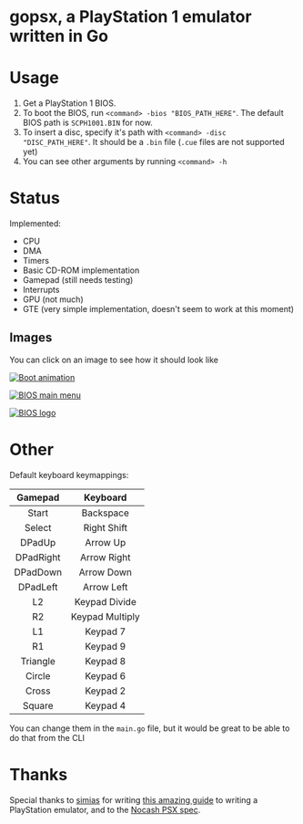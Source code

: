 # gopsx, a PlayStation 1 emulator written in Go

# Usage

1. Get a PlayStation 1 BIOS.
2. To boot the BIOS, run `<command> -bios "BIOS_PATH_HERE"`. The default BIOS path is `SCPH1001.BIN` for now.
3. To insert a disc, specify it's path with `<command> -disc "DISC_PATH_HERE"`. It should be a `.bin` file (`.cue` files are not supported yet)
4. You can see other arguments by running `<command> -h`

# Status

Implemented:

-   CPU
-   DMA
-   Timers
-   Basic CD-ROM implementation
-   Gamepad (still needs testing)
-   Interrupts
-   GPU (not much)
-   GTE (very simple implementation, doesn't seem to work at this moment)

## Images

You can click on an image to see how it should look like

[![Boot animation](https://cdn.discordapp.com/attachments/783966433641365504/1056906583193432094/image.png)](https://cdn.discordapp.com/attachments/783966433641365504/1058378226222760027/image.png)

[![BIOS main menu](https://cdn.discordapp.com/attachments/783966433641365504/1056906529271455804/image.png)](https://cdn.discordapp.com/attachments/783966433641365504/1058378809574948924/image.png)

[![BIOS logo](https://cdn.discordapp.com/attachments/783966433641365504/1058376979772100638/image.png)](https://cdn.discordapp.com/attachments/783966433641365504/1058378941158666371/image.png)

# Other

Default keyboard keymappings:

|  Gamepad  |    Keyboard     |
| :-------: | :-------------: |
|   Start   |    Backspace    |
|  Select   |   Right Shift   |
|  DPadUp   |    Arrow Up     |
| DPadRight |   Arrow Right   |
| DPadDown  |   Arrow Down    |
| DPadLeft  |   Arrow Left    |
|    L2     |  Keypad Divide  |
|    R2     | Keypad Multiply |
|    L1     |    Keypad 7     |
|    R1     |    Keypad 9     |
| Triangle  |    Keypad 8     |
|  Circle   |    Keypad 6     |
|   Cross   |    Keypad 2     |
|  Square   |    Keypad 4     |

You can change them in the `main.go` file, but it would be great to be able to do that from the CLI

# Thanks

Special thanks to [simias](https://github.com/simias) for writing [this amazing guide](https://github.com/simias/psx-guide) to writing a PlayStation emulator, and to the [Nocash PSX spec](https://problemkaputt.de/psx.htm).
